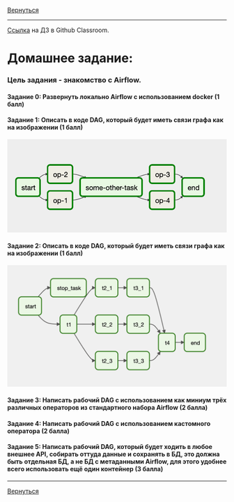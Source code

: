 [Вернуться][main]

---

[Ссылка][hw] на ДЗ в Github Classroom.

# Домашнее задание:

### Цель задания - знакомство с Airflow.

#### Задание 0: Развернуть локально Airflow с использованием docker (1 балл)

#### Задание 1: Описать в коде DAG, который будет иметь связи графа как на изображении (1 балл)

![img.png](img.png)

#### Задание 2: Описать в коде DAG, который будет иметь связи графа как на изображении (1 балл)

![img_1.png](img_1.png)

#### Задание 3: Написать рабочий DAG с использованием как миниум трёх различных операторов из стандартного набора Airflow (2 балла)

#### Задание 4: Написать рабочий DAG с использованием кастомного оператора (2 балла)

#### Задание 5: Написать рабочий DAG, который будет ходить в любое внешнее API, собирать оттуда данные и сохранять в БД, это должна быть отдельная БД, а не БД с метаданными Airflow, для этого удобнее всего использовать ещё один контейнер (3 балла)

---

[Вернуться][main]

[main]: ../../README.md "содержание"

[hw]: https://classroom.github.com/a/... "ДЗ"
